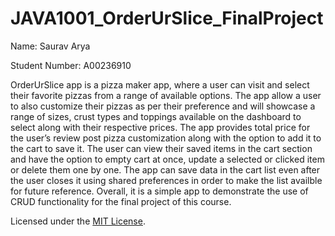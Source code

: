 # JAVA1001_OrderUrSlice_FinalProject

Name: Saurav Arya

Student Number: A00236910


OrderUrSlice app is a pizza maker app, where a user can visit and select their favorite pizzas from a range of available options. The app allow a user to also customize their pizzas as per their preference and will showcase a range of sizes, crust types and toppings available on the dashboard to select along with their respective prices. The app provides total price for the user’s review post pizza customization along with the option to add it to the cart to save it. The user can view their saved items in the cart section and have the option to empty cart at once, update a selected or clicked item or delete them one by one. The app can save data in the cart list even after the user closes it using shared preferences in order to make the list availble for future reference. Overall, it is a simple app to demonstrate the use of CRUD functionality for the final project of this course.


Licensed under the [MIT License](LICENSE).
